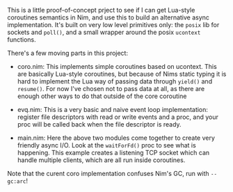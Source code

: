 
This is a little proof-of-concept prject to see if I can get Lua-style
coroutines semantics in Nim, and use this to build an alternative async
implementation. It's built on very low level primitives only: the `posix` lib
for sockets and `poll()`, and a small wrapper around the posix `ucontext`
functions.

There's a few moving parts in this project:

- coro.nim: This implements simple coroutines based on ucontext. This are
  basically Lua-style coroutines, but because of Nims static typing it is hard
  to implement the Lua way of passing data through `yield()` and `resume()`.
  For now I've chosen not to pass data at all, as there are enough other ways
  to do that outside of the core coroutine

- evq.nim: This is a very basic and naive event loop implementation: register
  file descriptors with read or write events and a proc, and your proc will
  be called back when the file descriptor is ready.
 
- main.nim: Here the above two modules come together to create very friendly
  async I/O. Look at the `waitForFd()` proc to see what is happening. This
  example creates a listening TCP socket which can handle multiple clients,
  which are all run inside coroutines.

Note that the curent coro implementation confuses Nim's GC, run with `--gc:arc`!

